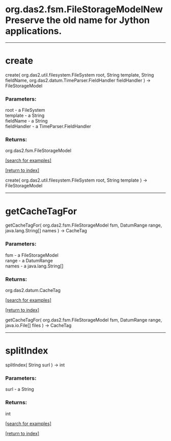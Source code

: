 # org.das2.fsm.FileStorageModelNewPreserve the old name for Jython applications.
***
<a name="create"></a>
# create
create( org.das2.util.filesystem.FileSystem root, String template, String fieldName, org.das2.datum.TimeParser.FieldHandler fieldHandler ) &rarr; FileStorageModel



### Parameters:
root - a FileSystem
<br>template - a String
<br>fieldName - a String
<br>fieldHandler - a TimeParser.FieldHandler

### Returns:
org.das2.fsm.FileStorageModel


<a href="https://github.com/autoplot/dev/search?q=create&unscoped_q=create">[search for examples]</a>

<a href="https://github.com/autoplot/documentation/blob/master/javadoc/index-all.md">[return to index]</a>

create( org.das2.util.filesystem.FileSystem root, String template ) &rarr; FileStorageModel<br>
***
<a name="getCacheTagFor"></a>
# getCacheTagFor
getCacheTagFor( org.das2.fsm.FileStorageModel fsm, DatumRange range, java.lang.String[] names ) &rarr; CacheTag



### Parameters:
fsm - a FileStorageModel
<br>range - a DatumRange
<br>names - a java.lang.String[]

### Returns:
org.das2.datum.CacheTag


<a href="https://github.com/autoplot/dev/search?q=getCacheTagFor&unscoped_q=getCacheTagFor">[search for examples]</a>

<a href="https://github.com/autoplot/documentation/blob/master/javadoc/index-all.md">[return to index]</a>

getCacheTagFor( org.das2.fsm.FileStorageModel fsm, DatumRange range, java.io.File[] files ) &rarr; CacheTag<br>
***
<a name="splitIndex"></a>
# splitIndex
splitIndex( String surl ) &rarr; int



### Parameters:
surl - a String

### Returns:
int


<a href="https://github.com/autoplot/dev/search?q=splitIndex&unscoped_q=splitIndex">[search for examples]</a>

<a href="https://github.com/autoplot/documentation/blob/master/javadoc/index-all.md">[return to index]</a>

